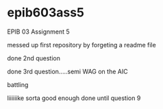 # epib603ass5
EPIB 03 Assignment 5

messed up first repository by forgeting a readme file

done 2nd question

done 3rd question.....semi WAG on the AIC

battling

liiiiiike sorta good enough done until question 9